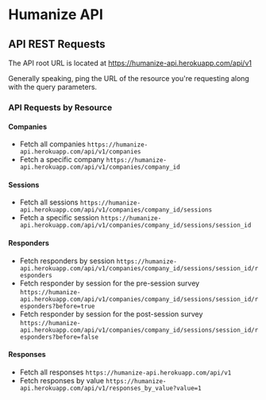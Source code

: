# Humanize API

## API REST Requests

The API root URL is located at https://humanize-api.herokuapp.com/api/v1

Generally speaking, ping the URL of the resource you're requesting along with the query parameters.

### API Requests by Resource

#### Companies
* Fetch all companies
`https://humanize-api.herokuapp.com/api/v1/companies`
* Fetch a specific company
`https://humanize-api.herokuapp.com/api/v1/companies/company_id`

#### Sessions
* Fetch all sessions
`https://humanize-api.herokuapp.com/api/v1/companies/company_id/sessions`
* Fetch a specific session
`https://humanize-api.herokuapp.com/api/v1/companies/company_id/sessions/session_id`

#### Responders
* Fetch responders by session
`https://humanize-api.herokuapp.com/api/v1/companies/company_id/sessions/session_id/responders`
* Fetch responder by session for the pre-session survey
`https://humanize-api.herokuapp.com/api/v1/companies/company_id/sessions/session_id/responders?before=true`
* Fetch responder by session for the post-session survey
`https://humanize-api.herokuapp.com/api/v1/companies/company_id/sessions/session_id/responders?before=false`

#### Responses
* Fetch all responses
`https://humanize-api.herokuapp.com/api/v1`
* Fetch responses by value
`https://humanize-api.herokuapp.com/api/v1/responses_by_value?value=1`

